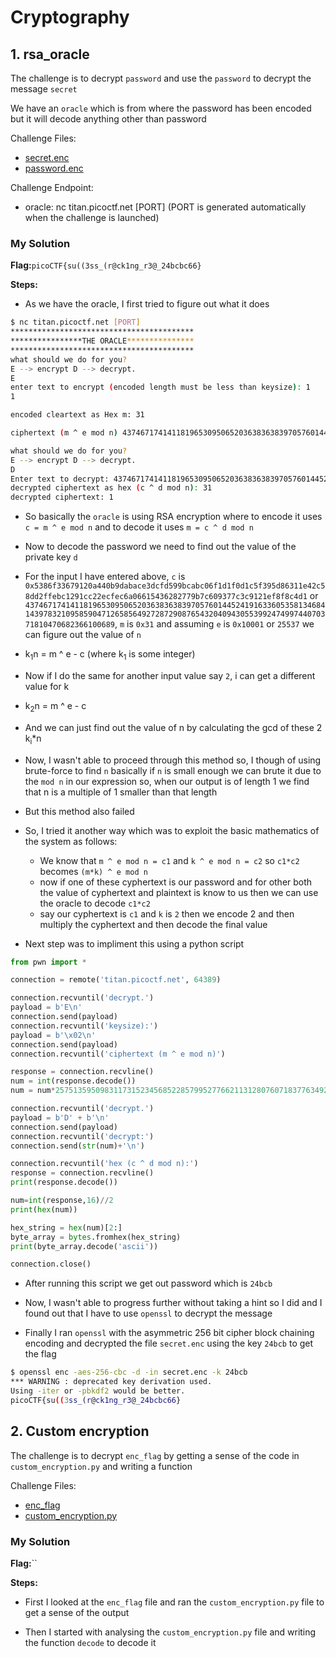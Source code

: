 # Cryptography

## 1. rsa_oracle

The challenge is to decrypt `password` and use the `password` to decrypt the message `secret` 

We have an `oracle` which is from where the password has been encoded but it will decode anything other than password

Challenge Files:
- [secret.enc](./rsa-oracle/secret.enc)
- [password.enc](./rsa-oracle/password.enc)

Challenge Endpoint:
- oracle: nc titan.picoctf.net [PORT] (PORT is generated automatically when the challenge is launched)

### My Solution

**Flag:**`picoCTF{su((3ss_(r@ck1ng_r3@_24bcbc66}`

**Steps:**

- As we have the oracle, I first tried to figure out what it does

```bash
$ nc titan.picoctf.net [PORT]
*****************************************
****************THE ORACLE***************
*****************************************
what should we do for you?
E --> encrypt D --> decrypt.
E
enter text to encrypt (encoded length must be less than keysize): 1
1

encoded cleartext as Hex m: 31

ciphertext (m ^ e mod n) 4374671741411819653095065203638363839705760144524191633605358134684143978321095859047126585649272872908765432040943055399247499744070371810470682366100689

what should we do for you?
E --> encrypt D --> decrypt.
D
Enter text to decrypt: 4374671741411819653095065203638363839705760144524191633605358134684143978321095859047126585649272872908765432040943055399247499744070371810470682366100689
decrypted ciphertext as hex (c ^ d mod n): 31
decrypted ciphertext: 1
```

- So basically the `oracle` is using RSA encryption where to encode it uses `c = m ^ e mod n` and to decode it uses `m = c ^ d mod n`

- Now to decode the password we need to find out the value of the private key `d`

- For the input I have entered above, `c` is `0x5386f33679120a440b9dabace3dcfd599bcabc06f1d1f0d1c5f395d86311e42c58dd2ffebc1291cc22ecfec6a06615436282779b7c609377c3c9121ef8f8c4d1` or `4374671741411819653095065203638363839705760144524191633605358134684143978321095859047126585649272872908765432040943055399247499744070371810470682366100689`, `m` is `0x31` and assuming `e` is `0x10001` or `25537` we can figure out the value of `n`

- k<sub>1</sub>n = m ^ e - c (where k<sub>1</sub> is some integer)

- Now if I do the same for another input value say `2`, i can get a different value for k

- k<sub>2</sub>n = m ^ e - c

- And we can just find out the value of n by calculating the gcd of these 2 k<sub>i</sub>*n

- Now, I wasn't able to proceed through this method so, I though of using brute-force to find `n` basically if `n` is small enough we can brute it due to the `mod n` in our expression so, when our output is of length 1 we find that n is a multiple of 1 smaller than that length 

- But this method also failed

- So, I tried it another way which was to exploit the basic mathematics of the system as follows:
    - We know that `m ^ e mod n = c1` and `k ^ e mod n = c2` so `c1*c2` becomes `(m*k) ^ e mod n`
    - now if one of these cyphertext is our password and for other both the value of cyphertext and plaintext is know to us then we can use the oracle to decode `c1*c2`
    - say our cyphertext is `c1` and `k` is `2` then we encode 2 and then multiply the cyphertext and then decode the final value

- Next step was to impliment this using a python script

```python
from pwn import *

connection = remote('titan.picoctf.net', 64389)

connection.recvuntil('decrypt.')
payload = b'E\n'
connection.send(payload)
connection.recvuntil('keysize):')
payload = b'\x02\n'
connection.send(payload)
connection.recvuntil('ciphertext (m ^ e mod n)')

response = connection.recvline()
num = int(response.decode())
num = num*2575135950983117315234568522857995277662113128076071837763492069763989760018604733813265929772245292223046288098298720343542517375538185662305577375746934

connection.recvuntil('decrypt.')
payload = b'D' + b'\n'
connection.send(payload)
connection.recvuntil('decrypt:')
connection.send(str(num)+'\n')

connection.recvuntil('hex (c ^ d mod n):')
response = connection.recvline()
print(response.decode())

num=int(response,16)//2
print(hex(num))

hex_string = hex(num)[2:]
byte_array = bytes.fromhex(hex_string)
print(byte_array.decode('ascii'))

connection.close()
```

- After running this script we get out password which is `24bcb`

- Now, I wasn't able to progress further without taking a hint so I did and I found out that I have to use `openssl` to decrypt the message 

- Finally I ran `openssl` with the asymmetric 256 bit cipher block chaining encoding and decrypted the file `secret.enc` using the key `24bcb` to get the flag

```bash
$ openssl enc -aes-256-cbc -d -in secret.enc -k 24bcb
*** WARNING : deprecated key derivation used.
Using -iter or -pbkdf2 would be better.
picoCTF{su((3ss_(r@ck1ng_r3@_24bcbc66}
```

## 2. Custom encryption

The challenge is to decrypt `enc_flag` by getting a sense of the code in `custom_encryption.py` and writing a function

Challenge Files:
- [enc_flag](./customenc/enc_flag)
- [custom_encryption.py](./customenc/custom_encryption.py)

### My Solution

**Flag:**``

**Steps:**

- First I looked at the `enc_flag` file and ran the `custom_encryption.py` file to get a sense of the output

- Then I started with analysing the `custom_encryption.py` file and writing the function `decode` to decode it


